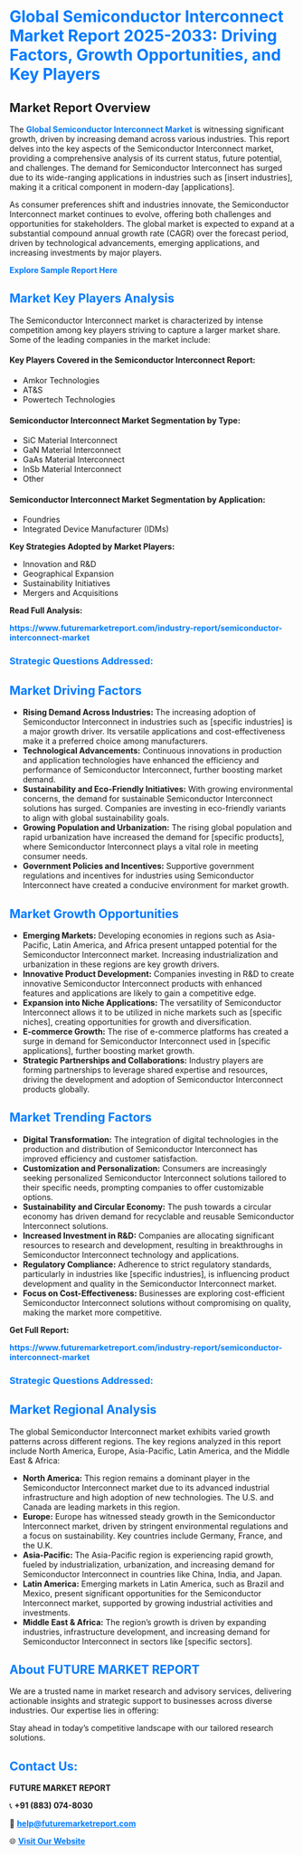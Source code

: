 <h1 style="color: #007BFF;">Global Semiconductor Interconnect Market Report 2025-2033: Driving Factors, Growth Opportunities, and Key Players</h1>

<section id="overview">
<h2>Market Report Overview</h2>
<p>The <a href="https://www.futuremarketreport.com/industry-report/semiconductor-interconnect-market" style="color: #007BFF; text-decoration: none;"><strong>Global Semiconductor Interconnect Market</strong></a> is witnessing significant growth, driven by increasing demand across various industries. This report delves into the key aspects of the Semiconductor Interconnect market, providing a comprehensive analysis of its current status, future potential, and challenges. The demand for Semiconductor Interconnect has surged due to its wide-ranging applications in industries such as [insert industries], making it a critical component in modern-day [applications].</p>
<p>As consumer preferences shift and industries innovate, the Semiconductor Interconnect market continues to evolve, offering both challenges and opportunities for stakeholders. The global market is expected to expand at a substantial compound annual growth rate (CAGR) over the forecast period, driven by technological advancements, emerging applications, and increasing investments by major players.</p>
</section>

<section id="overview">
<p><a href="https://www.futuremarketreport.com/request-sample/reportId=76480" style="color: #007BFF; text-decoration: none;"><strong>Explore Sample Report Here</strong></a></p>
</section>

<section id="key-players">
<h2 style="color: #007BFF;">Market Key Players Analysis</h2>
<p>The Semiconductor Interconnect market is characterized by intense competition among key players striving to capture a larger market share. Some of the leading companies in the market include:</p>
<h4>Key Players Covered in the Semiconductor Interconnect Report:</h4>
<ul><li>Amkor Technologies</li><li>AT&amp;S</li><li>Powertech Technologies</li></ul>
<h4>Semiconductor Interconnect Market Segmentation by Type:</h4>
<ul><li>SiC Material Interconnect</li><li>GaN Material Interconnect</li><li>GaAs Material Interconnect</li><li>InSb Material Interconnect</li><li>Other</li></ul>

<h4>Semiconductor Interconnect Market Segmentation by Application:</h4>
<ul><li>Foundries</li><li>Integrated Device Manufacturer (IDMs)</li></ul>
<p><strong>Key Strategies Adopted by Market Players:</strong></p>
<ul>
<li>Innovation and R&D</li>
<li>Geographical Expansion</li>
<li>Sustainability Initiatives</li>
<li>Mergers and Acquisitions</li>
</ul>
</section>

<section>
<p><strong>Read Full Analysis: </strong></p><a href="https://www.futuremarketreport.com/industry-report/semiconductor-interconnect-market" style="color: #007BFF; text-decoration: none;"><strong>https://www.futuremarketreport.com/industry-report/semiconductor-interconnect-market</strong></a>
<h3 style="color: #007BFF;">Strategic Questions Addressed:</h3>
</section>

<section id="driving-factors">
<h2 style="color: #007BFF;">Market Driving Factors</h2>
<ul>
<li><strong>Rising Demand Across Industries:</strong> The increasing adoption of Semiconductor Interconnect in industries such as [specific industries] is a major growth driver. Its versatile applications and cost-effectiveness make it a preferred choice among manufacturers.</li>
<li><strong>Technological Advancements:</strong> Continuous innovations in production and application technologies have enhanced the efficiency and performance of Semiconductor Interconnect, further boosting market demand.</li>
<li><strong>Sustainability and Eco-Friendly Initiatives:</strong> With growing environmental concerns, the demand for sustainable Semiconductor Interconnect solutions has surged. Companies are investing in eco-friendly variants to align with global sustainability goals.</li>
<li><strong>Growing Population and Urbanization:</strong> The rising global population and rapid urbanization have increased the demand for [specific products], where Semiconductor Interconnect plays a vital role in meeting consumer needs.</li>
<li><strong>Government Policies and Incentives:</strong> Supportive government regulations and incentives for industries using Semiconductor Interconnect have created a conducive environment for market growth.</li>
</ul>
</section>

<section id="growth-opportunities">
<h2 style="color: #007BFF;">Market Growth Opportunities</h2>
<ul>
<li><strong>Emerging Markets:</strong> Developing economies in regions such as Asia-Pacific, Latin America, and Africa present untapped potential for the Semiconductor Interconnect market. Increasing industrialization and urbanization in these regions are key growth drivers.</li>
<li><strong>Innovative Product Development:</strong> Companies investing in R&D to create innovative Semiconductor Interconnect products with enhanced features and applications are likely to gain a competitive edge.</li>
<li><strong>Expansion into Niche Applications:</strong> The versatility of Semiconductor Interconnect allows it to be utilized in niche markets such as [specific niches], creating opportunities for growth and diversification.</li>
<li><strong>E-commerce Growth:</strong> The rise of e-commerce platforms has created a surge in demand for Semiconductor Interconnect used in [specific applications], further boosting market growth.</li>
<li><strong>Strategic Partnerships and Collaborations:</strong> Industry players are forming partnerships to leverage shared expertise and resources, driving the development and adoption of Semiconductor Interconnect products globally.</li>
</ul>
</section>

<section id="trending-factors">
<h2 style="color: #007BFF;">Market Trending Factors</h2>
<ul>
<li><strong>Digital Transformation:</strong> The integration of digital technologies in the production and distribution of Semiconductor Interconnect has improved efficiency and customer satisfaction.</li>
<li><strong>Customization and Personalization:</strong> Consumers are increasingly seeking personalized Semiconductor Interconnect solutions tailored to their specific needs, prompting companies to offer customizable options.</li>
<li><strong>Sustainability and Circular Economy:</strong> The push towards a circular economy has driven demand for recyclable and reusable Semiconductor Interconnect solutions.</li>
<li><strong>Increased Investment in R&D:</strong> Companies are allocating significant resources to research and development, resulting in breakthroughs in Semiconductor Interconnect technology and applications.</li>
<li><strong>Regulatory Compliance:</strong> Adherence to strict regulatory standards, particularly in industries like [specific industries], is influencing product development and quality in the Semiconductor Interconnect market.</li>
<li><strong>Focus on Cost-Effectiveness:</strong> Businesses are exploring cost-efficient Semiconductor Interconnect solutions without compromising on quality, making the market more competitive.</li>
</ul>
</section>

<section>
<p><strong>Get Full Report: </strong></p><a href="https://www.futuremarketreport.com/industry-report/semiconductor-interconnect-market" style="color: #007BFF; text-decoration: none;"><strong>https://www.futuremarketreport.com/industry-report/semiconductor-interconnect-market</strong></a>
<h3 style="color: #007BFF;">Strategic Questions Addressed:</h3>
</section>


<section id="regional-analysis">
<h2 style="color: #007BFF;">Market Regional Analysis</h2>
<p>The global Semiconductor Interconnect market exhibits varied growth patterns across different regions. The key regions analyzed in this report include North America, Europe, Asia-Pacific, Latin America, and the Middle East & Africa:</p>
<ul>
<li><strong>North America:</strong> This region remains a dominant player in the Semiconductor Interconnect market due to its advanced industrial infrastructure and high adoption of new technologies. The U.S. and Canada are leading markets in this region.</li>
<li><strong>Europe:</strong> Europe has witnessed steady growth in the Semiconductor Interconnect market, driven by stringent environmental regulations and a focus on sustainability. Key countries include Germany, France, and the U.K.</li>
<li><strong>Asia-Pacific:</strong> The Asia-Pacific region is experiencing rapid growth, fueled by industrialization, urbanization, and increasing demand for Semiconductor Interconnect in countries like China, India, and Japan.</li>
<li><strong>Latin America:</strong> Emerging markets in Latin America, such as Brazil and Mexico, present significant opportunities for the Semiconductor Interconnect market, supported by growing industrial activities and investments.</li>
<li><strong>Middle East & Africa:</strong> The region’s growth is driven by expanding industries, infrastructure development, and increasing demand for Semiconductor Interconnect in sectors like [specific sectors].</li>
</ul>
</section>

<footer>
<h2 style="color: #007BFF;">About FUTURE MARKET REPORT</h2>
<p>We are a trusted name in market research and advisory services, delivering actionable insights and strategic support to businesses across diverse industries. Our expertise lies in offering:</p>

<p>Stay ahead in today’s competitive landscape with our tailored research solutions.</p>

<h2 style="color: #007BFF;">Contact Us:</h2>
<p><strong>FUTURE MARKET REPORT</strong></p>
<p>📞 <strong>+91 (883) 074-8030</strong></p>
<p>📧 <strong><a href="mailto:help@futuremarketreport.com" style="color: #007BFF;">help@futuremarketreport.com</a></strong></p>
<p>🌐 <strong><a href="https://www.futuremarketreport.com/" style="color: #007BFF;">Visit Our Website</a></strong></p>
</footer>